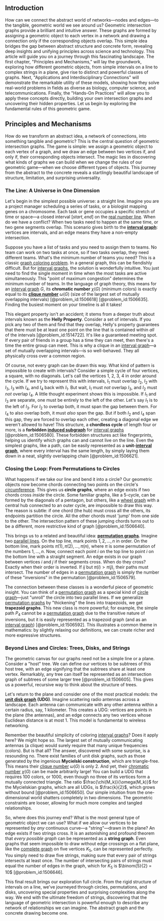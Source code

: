 ## Introduction
How can we connect the abstract world of networks—nodes and edges—to the tangible, geometric world we see around us? Geometric intersection graphs provide a brilliant and intuitive answer. These graphs are formed by assigning a geometric object to each vertex in a network and drawing a connection only if the corresponding objects overlap. This simple idea bridges the gap between abstract structure and concrete form, revealing deep insights and unifying principles across science and technology. This article will guide you on a journey through this fascinating landscape. The first chapter, "Principles and Mechanisms," will lay the groundwork, exploring how different geometric objects, from simple intervals on a line to complex strings in a plane, give rise to distinct and powerful classes of graphs. Next, "Applications and Interdisciplinary Connections" will demonstrate the remarkable utility of these models, showing how they solve real-world problems in fields as diverse as biology, computer science, and telecommunications. Finally, the "Hands-On Practices" will allow you to apply these concepts directly, building your own intersection graphs and uncovering their hidden properties. Let us begin by exploring the fundamental rules of this geometric game.

## Principles and Mechanisms

How do we transform an abstract idea, a network of connections, into something tangible and geometric? This is the central question of geometric intersection graphs. The game is simple: we assign a geometric object to each vertex of a graph, and we draw an edge between two vertices if, and only if, their corresponding objects intersect. The magic lies in discovering what kinds of graphs we can build when we change the rules of our geometric game—when we choose different types of objects. This journey from the abstract to the concrete reveals a startlingly beautiful landscape of structure, limitation, and surprising universality.

### The Line: A Universe in One Dimension

Let's begin in the simplest possible universe: a straight line. Imagine you are a project manager scheduling a series of tasks, or a biologist mapping genes on a chromosome. Each task or gene occupies a specific stretch of time or space—a closed interval $[start, end]$ on the [real number line](@article_id:146792). When do we have a conflict? When two tasks need to happen at the same time, or two gene segments overlap. This scenario gives birth to the **[interval graph](@article_id:263161)**: vertices are intervals, and an edge means they have a non-empty intersection.

Suppose you have a list of tasks and you need to assign them to teams. No team can work on two tasks at once, so if two tasks overlap, they need different teams. What's the minimum number of teams you need? This is a classic [graph coloring problem](@article_id:262828). In a general graph, this can be fiendishly difficult. But for [interval graphs](@article_id:135943), the solution is wonderfully intuitive. You just need to find the single moment in time when the most tasks are active simultaneously. This "point of maximum congestion" determines the minimum number of teams. In the language of graph theory, this means for an [interval graph](@article_id:263161) $G$, its **chromatic number** $\chi(G)$ (minimum colors) is exactly equal to its **[clique number](@article_id:272220)** $\omega(G)$ (size of the largest set of mutually overlapping intervals) [@problem_id:1506618] [@problem_id:1506635]. Finding the busiest moment on your timeline is all it takes!

This elegant property isn't an accident; it stems from a deeper truth about intervals known as the **Helly Property**. Consider a set of intervals. If you pick any two of them and find that they overlap, Helly's property guarantees that there must be at least one point on the line that is contained within *all* of the intervals [@problem_id:1514722]. It's like a guaranteed meeting spot. If every pair of friends in a group has a time they can meet, then there's a time the entire group can meet. This is why a clique in an [interval graph](@article_id:263161)—a set of mutually overlapping intervals—is so well-behaved. They all physically cross over a common region.

Of course, not every graph can be drawn this way. What kind of pattern is impossible to create with intervals? Consider a simple cycle of four vertices, a square, with no diagonals. Let's call the vertices 1, 2, 3, 4 in order around the cycle. If we try to represent this with intervals, $I_1$ must overlap $I_2$, $I_2$ with $I_3$, $I_3$ with $I_4$, and $I_4$ back with $I_1$. But wait, $I_1$ must *not* overlap $I_3$, and $I_2$ must *not* overlap $I_4$. A little thought experiment shows this is impossible. If $I_1$ and $I_3$ are separate, one must be entirely to the left of the other. Let's say $I_1$ is to the left of $I_3$. For $I_2$ to overlap both, it must span the gap between them. For $I_4$ to also overlap both, it must *also* span the gap. But if both $I_2$ and $I_4$ span this gap, they are forced to overlap each other, creating a diagonal edge we weren't allowed to have! This structure, a **chordless cycle** of length four or more, is a **forbidden [induced subgraph](@article_id:269818)** for [interval graphs](@article_id:135943) [@problem_id:1506580]. These forbidden structures act like fingerprints, helping us identify which graphs can and cannot live on the line. Even the simplest graphs, like a path, can be easily represented as a **unit-[interval graph](@article_id:263161)**, where every interval has the same length, by simply laying them down in a neat, slightly overlapping chain [@problem_id:1506621].

### Closing the Loop: From Permutations to Circles

What happens if we take our line and bend it into a circle? Our geometric objects now become chords connecting two points on the circle's [circumference](@article_id:263108). This gives us **circle graphs**, where an edge exists if two chords cross *inside* the circle. Some familiar graphs, like a 5-cycle, can be formed by the diagonals of a pentagon, but others, like a [wheel graph](@article_id:271392) with a central hub connected to an outer cycle, are impossible to draw this way. The reason is subtle: if one chord (the hub) must cross all the others, its endpoints partition the circle. All the other chords must 'jump' from one side to the other. The intersection pattern of these jumping chords turns out to be a different, more restrictive kind of graph [@problem_id:1506640].

This brings us to a related and beautiful idea: **[permutation graphs](@article_id:263078)**. Imagine two [parallel lines](@article_id:168513). On the top line, mark points $1, 2, \dots, n$ in order. On the bottom line, mark points $\pi(1), \pi(2), \dots, \pi(n)$, where $\pi$ is some permutation of the numbers $1, \dots, n$. Now, connect each point $i$ on the top line to point $i$ on the bottom line with a straight segment. An edge exists in our graph between vertices $i$ and $j$ if their segments cross. When do they cross? Exactly when their order is inverted. If $i  j$ but $\pi(i) > \pi(j)$, their paths must intersect. The number of edges in a [permutation graph](@article_id:272822) is simply the number of these "inversions" in the permutation [@problem_id:1506579].

The connection between these classes is a wonderful piece of geometric insight. You can think of a [permutation graph](@article_id:272822) as a special kind of [circle graph](@article_id:268380)—just "unroll" the circle into two parallel lines. If we generalize [permutation graphs](@article_id:263078) by "thickening" the lines into trapezoids, we get **trapezoid graphs**. This new class is more powerful; for example, the simple path $P_4$ cannot be a [permutation graph](@article_id:272822) due to the transitive nature of inversions, but it is easily represented as a trapezoid graph (and as an [interval graph](@article_id:263161)) [@problem_id:1506592]. This illustrates a common theme in mathematics: by slightly relaxing our definitions, we can create richer and more expressive structures.

### Beyond Lines and Circles: Trees, Disks, and Strings

The geometric canvas for our graphs need not be a simple line or a plane. Consider a "host" tree. We can define our vertices to be subtrees of this host tree, with an edge signifying that the subtrees share at least one vertex. Remarkably, any tree can itself be represented as an intersection graph of subtrees of some larger tree [@problem_id:1506605]. This gives us a powerful, recursive way to think about the structure of trees.

Let's return to the plane and consider one of the most practical models: the **[unit disk graph](@article_id:276431) (UDG)**. Imagine scattering radio antennas across a landscape. Each antenna can communicate with any other antenna within a certain radius, say, 1 kilometer. This creates a UDG: vertices are points in the plane (the antennas), and an edge connects any two vertices whose Euclidean distance is at most 1. This model is fundamental to wireless networking.

Remember the beautiful simplicity of coloring [interval graphs](@article_id:135943)? Does it apply here? We might hope so. The largest set of mutually communicating antennas (a clique) would surely require that many unique frequencies (colors). But is that all? The answer, discovered with some surprise, is a resounding no. There exist families of unit disk graphs, such as those generated by the ingenious **Mycielski construction**, which are triangle-free. This means their [clique number](@article_id:272220) $\omega(G)$ is only 2. And yet, their [chromatic number](@article_id:273579) $\chi(G)$ can be made arbitrarily large! You can build a UDG that requires 100 colors, or 1000, even though no three of its vertices form a mutually connected triangle. The ratio $\frac{\chi(M_k)}{\omega(M_k)}$ for the Mycielskian graphs, which are all UDGs, is $\frac{k}{2}$, which grows without bound [@problem_id:1506650]. Our simple intuition from the one-dimensional world shatters completely in two dimensions. The geometric constraints are looser, allowing for much more complex and tangled relationships.

So, where does this journey end? What is the most general type of geometric object we can use? What if we allow our vertices to be represented by *any* continuous curve—a "string"—drawn in the plane? An edge exists if two strings cross. It is an astonishing and profound theorem that *every possible graph* can be represented as a **string graph**. Even graphs that seem impossible to draw without edge crossings on a flat plane, like the [complete graph](@article_id:260482) on five vertices $K_5$, can be represented perfectly. You simply need to draw five strings, making sure that every pair of strings intersects at least once. The number of intersecting pairs of strings must equal the number of edges in the graph, which for $K_5$ is $\binom{5}{2} = 10$ [@problem_id:1506646].

This final result brings our exploration full circle. From the rigid structure of intervals on a line, we've journeyed through circles, permutations, and disks, uncovering special properties and surprising complexities along the way. We end with the ultimate freedom of strings, discovering that the language of geometric intersection is powerful enough to describe any network of relationships we can imagine. The abstract graph and the concrete drawing become one.